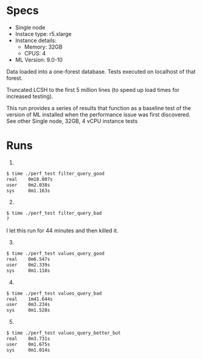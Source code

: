# Specs

- Single node
- Instace type: r5.xlarge
- Instance details: 
    - Memory: 32GB
    - CPUS: 4
- ML Version: 9.0-10

Data loaded into a one-forest database.  Tests executed on localhost of that
forest.

Truncated LCSH to the first 5 million lines (to speed up load times for increased testing).

This run provides a series of results that function as a baseline test of the version of ML installed when 
the performance issue was first discovered.  See other Single node, 32GB, 4 vCPU instance tests

# Runs


1)
~~~bash
$ time ./perf_test filter_query_good
real    0m18.007s
user    0m2.038s
sys     0m1.163s
~~~


2)
~~~bash
$ time ./perf_test filter_query_bad
?
~~~
I let this run for 44 minutes and then killed it.

3)
~~~bash
$ time ./perf_test values_query_good
real    0m6.547s
user    0m2.339s
sys     0m1.118s
~~~


4)
~~~bash
$ time ./perf_test values_query_bad
real    1m41.644s
user    0m3.234s
sys     0m1.528s
~~~


5)
~~~bash
$ time ./perf_test values_query_better_but
real    0m3.731s
user    0m1.675s
sys     0m1.014s
~~~
